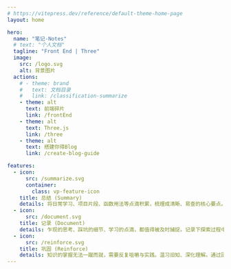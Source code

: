 ```yaml
---
# https://vitepress.dev/reference/default-theme-home-page
layout: home

hero:
  name: "笔记-Notes"
  # text: "个人文档"
  tagline: "Front End | Three"
  image:
    src: /logo.svg
    alt: 背景图片
  actions:
    # - theme: brand
    #   text: 文档目录
    #   link: /classification-summarize
    - theme: alt
      text: 前端碎片
      link: /frontEnd
    - theme: alt
      text: Three.js
      link: /three
    - theme: alt
      text: 搭建你得Blog
      link: /create-blog-guide

features:
  - icon:
      src: /summarize.svg
      container: 
        class: vp-feature-icon
    title: 总结 (Summary)
    details: 将日常学习、项目片段、函数用法等点滴积累，梳理成清晰、易查的核心要点。告别碎片化，高效掌握关键知识。
  - icon:
      src: /document.svg
    title: 记录 (Document)
    details: 乍现的思考、踩坑的细节、学习的点滴，都值得被及时捕捉。记录下探索过程中的每一个关键环节，为未来回溯提供详实依据。
  - icon:
      src: /reinforce.svg
    title: 巩固 (Reinforce)
    details: 知识的掌握无法一蹴而就，需要反复咀嚼与实践。温习旧知、深化理解。通过回顾、实践验证和知识串联，将零散的信息内化为稳固的认知结构。
---
```

